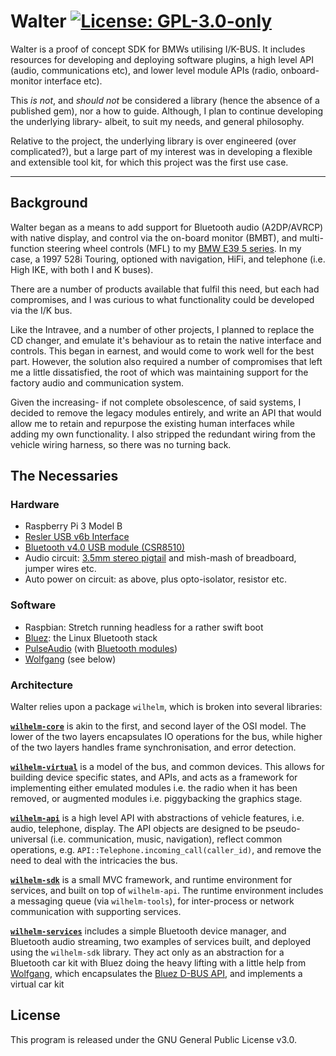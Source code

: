 # Walter [![License: GPL-3.0-only](https://img.shields.io/github/license/piersholt/walter.svg)](https://www.gnu.org/licenses/gpl-3.0)

Walter is a proof of concept SDK for BMWs utilising I/K-BUS. It includes resources for developing and deploying software plugins, a high level API (audio, communications etc), and lower level module APIs (radio, onboard-monitor interface etc).

This _is not_, and _should not_ be considered a library (hence the absence of a published gem), nor a how to guide. Although, I plan to continue developing the underlying library- albeit, to suit my needs, and general philosophy.

Relative to the project, the underlying library is over engineered (over complicated?), but a large part of my interest was in developing a flexible and extensible tool kit, for which this project was the first use case.

---


## Background

Walter began as a means to add support for Bluetooth audio (A2DP/AVRCP) with native display, and control via the on-board monitor (BMBT), and multi-function steering wheel controls (MFL) to my [BMW E39 5 series](https://en.wikipedia.org/wiki/BMW_5_Series_(E39)). In my case, a 1997 528i Touring, optioned with navigation, HiFi, and telephone (i.e. High IKE, with both I and K buses).

There are a number of products available that fulfil this need, but each had compromises, and I was curious to what functionality could be developed via the I/K bus.

Like the Intravee, and a number of other projects, I planned to replace the CD changer, and emulate it's behaviour as to retain the native interface and controls. This began in earnest, and would come to work well for the best part. However, the solution also required a number of compromises that left me a little dissatisfied, the root of which was maintaining support for the factory audio and communication system.

Given the increasing- if not complete obsolescence, of said systems, I decided to remove the legacy modules entirely, and write an API that would allow me to retain and repurpose the existing human interfaces while adding my own functionality. I also stripped the redundant wiring from the vehicle wiring harness, so there was no turning back.


## The Necessaries

### Hardware

- Raspberry Pi 3 Model B
- [Resler USB v6b Interface](http://www.reslers.de/IBUS)
- [Bluetooth v4.0 USB module (CSR8510)](https://www.adafruit.com/product/1327)
- Audio circuit: [3.5mm stereo pigtail](https://core-electronics.com.au/right-angle-3-5mm-stereo-plug-to-pigtail-cable.html) and mish-mash of breadboard, jumper wires etc.
- Auto power on circuit: as above, plus opto-isolator, resistor etc.


### Software

- Raspbian: Stretch running headless for a rather swift boot
- [Bluez](http://www.bluez.org/): the Linux Bluetooth stack
- [PulseAudio](https://www.freedesktop.org/wiki/Software/PulseAudio/) (with [Bluetooth modules](https://www.freedesktop.org/wiki/Software/PulseAudio/Documentation/User/Modules/#index6h2))
- [Wolfgang](https://www.github.com/piersholt/wolfgang) (see below)

### Architecture

Walter relies upon a package `wilhelm`, which is broken into several libraries:

**[`wilhelm-core`](lib/wilhelm/core)** is akin to the first, and second layer of the OSI model. The lower of the two layers encapsulates IO operations for the bus, while higher of the two layers handles frame synchronisation, and error detection.

**[`wilhelm-virtual`](lib/wilhelm/virtual)** is a model of the bus, and common devices. This allows for building device specific states, and APIs, and acts as a framework for implementing either emulated modules i.e. the radio when it has been removed, or augmented modules i.e. piggybacking the graphics stage.

**[`wilhelm-api`](lib/wilhelm/api)** is a high level API with abstractions of vehicle features, i.e. audio, telephone, display. The API objects are designed to be pseudo-universal (i.e. communication, music, navigation), reflect common operations, e.g. `API::Telephone.incoming_call(caller_id)`, and remove the need to deal with the intricacies the bus.

**[`wilhelm-sdk`](lib/wilhelm/sdk)** is a small MVC framework, and runtime environment for services, and built on top of `wilhelm-api`. The runtime environment includes a messaging queue (via `wilhelm-tools`), for inter-process or network communication with supporting services.

**[`wilhelm-services`](lib/wilhelm/services)** includes a simple Bluetooth device manager, and Bluetooth audio streaming, two examples of services built, and deployed using the `wilhelm-sdk` library. They act only as an abstraction for a Bluetooth car kit with Bluez doing the heavy lifting with a little help from [Wolfgang](https://www.github.com/piersholt/wolfgang), which encapsulates the [Bluez D-BUS API](https://git.kernel.org/pub/scm/bluetooth/bluez.git/tree/doc), and implements a virtual car kit


## License

This program is released under the GNU General Public License v3.0.
